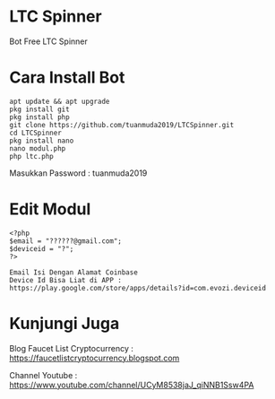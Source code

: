 # LTC Spinner
Bot Free LTC Spinner

# Cara Install Bot
	apt update && apt upgrade
	pkg install git
	pkg install php
	git clone https://github.com/tuanmuda2019/LTCSpinner.git
	cd LTCSpinner
	pkg install nano
	nano modul.php
	php ltc.php


Masukkan Password : tuanmuda2019

# Edit Modul
	<?php
	$email = "??????@gmail.com";
	$deviceid = "?";
	?>
	
	Email Isi Dengan Alamat Coinbase
	Device Id Bisa Liat di APP : https://play.google.com/store/apps/details?id=com.evozi.deviceid
	
# Kunjungi Juga

Blog Faucet List Cryptocurrency : https://faucetlistcryptocurrency.blogspot.com


Channel Youtube : https://www.youtube.com/channel/UCyM8538jaJ_qiNNB1Ssw4PA
